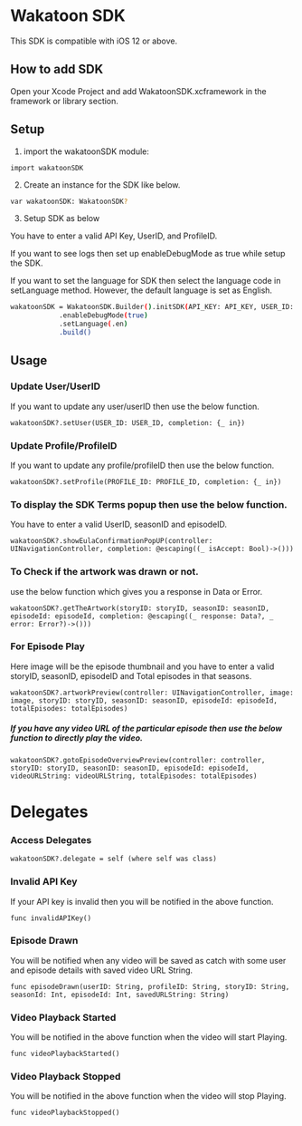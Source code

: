 # Wakatoon SDK

This SDK is compatible with iOS 12 or above.

## How to add SDK
Open your Xcode Project and add WakatoonSDK.xcframework in the framework or library section.

## Setup

1) import the wakatoonSDK module:
```
import wakatoonSDK
```

2) Create an instance for the SDK like below.
```bash
var wakatoonSDK: WakatoonSDK?
```

3) Setup SDK as below

 You have to enter a valid API Key, UserID, and ProfileID.
   
 If you want to see logs then set up enableDebugMode as true while setup the SDK.

 If you want to set the language for SDK then select the language code in setLanguage method. However, the default language is set as English.
   
```bash
wakatoonSDK = WakatoonSDK.Builder().initSDK(API_KEY: API_KEY, USER_ID: USER_ID, PROFILE_ID: PROFILE_ID)
            .enableDebugMode(true)
            .setLanguage(.en)
            .build()
```
## Usage

### Update User/UserID
   If you want to update any user/userID then use the below function. 
```
wakatoonSDK?.setUser(USER_ID: USER_ID, completion: {_ in})

```

### Update Profile/ProfileID
   If you want to update any profile/profileID then use the below function.
```
wakatoonSDK?.setProfile(PROFILE_ID: PROFILE_ID, completion: {_ in})
```

### To display the SDK Terms popup then use the below function.
 You have to enter a valid UserID, seasonID and episodeID.
```
wakatoonSDK?.showEulaConfirmationPopUP(controller: UINavigationController, completion: @escaping((_ isAccept: Bool)->()))
```

### To Check if the artwork was drawn or not.
use the below function which gives you a response in Data or Error.
```
wakatoonSDK?.getTheArtwork(storyID: storyID, seasonID: seasonID, episodeId: episodeId, completion: @escaping((_ response: Data?, _ error: Error?)->()))
```

### For Episode Play

 Here image will be the episode thumbnail and you have to enter a valid storyID, seasonID, episodeID and Total episodes in that seasons.

```
wakatoonSDK?.artworkPreview(controller: UINavigationController, image: image, storyID: storyID, seasonID: seasonID, episodeId: episodeId, totalEpisodes: totalEpisodes)
```
##### If you have any video URL of the particular episode then use the below function to directly play the video.
```
wakatoonSDK?.gotoEpisodeOverviewPreview(controller: controller, storyID: storyID, seasonID: seasonID, episodeId: episodeId, videoURLString: videoURLString, totalEpisodes: totalEpisodes)
```
# Delegates

### Access Delegates
```
wakatoonSDK?.delegate = self (where self was class)
```
### Invalid API Key

If your API key is invalid then you will be notified in the above function.

```
func invalidAPIKey()
```

### Episode Drawn

You will be notified when any video will be saved as catch with some user and episode details with saved video URL String.

```
func episodeDrawn(userID: String, profileID: String, storyID: String, seasonId: Int, episodeId: Int, savedURLString: String)
```

### Video Playback Started

You will be notified in the above function when the video will start Playing.

```
func videoPlaybackStarted()
```

### Video Playback Stopped

You will be notified in the above function when the video will stop Playing.

```
func videoPlaybackStopped()
```